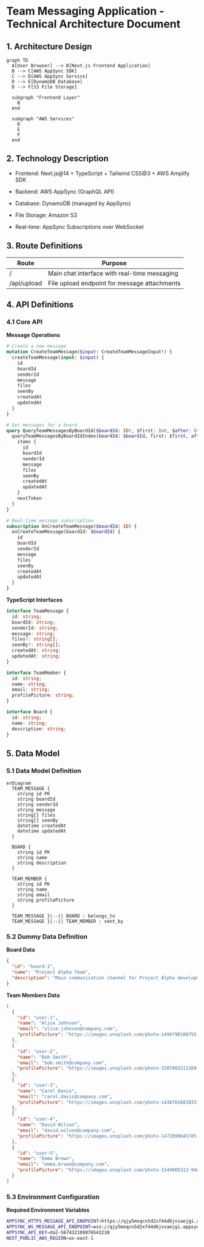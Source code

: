 # Team Messaging Application - Technical Architecture Document

## 1. Architecture Design

```mermaid
graph TD
  A[User Browser] --> B[Next.js Frontend Application]
  B --> C[AWS AppSync SDK]
  C --> D[AWS AppSync Service]
  D --> E[DynamoDB Database]
  D --> F[S3 File Storage]

  subgraph "Frontend Layer"
    B
  end

  subgraph "AWS Services"
    D
    E
    F
  end
```

## 2. Technology Description

* Frontend: Next.js\@14 + TypeScript + Tailwind CSS\@3 + AWS Amplify SDK

* Backend: AWS AppSync (GraphQL API)

* Database: DynamoDB (managed by AppSync)

* File Storage: Amazon S3

* Real-time: AppSync Subscriptions over WebSocket

## 3. Route Definitions

| Route       | Purpose                                      |
| ----------- | -------------------------------------------- |
| /           | Main chat interface with real-time messaging |
| /api/upload | File upload endpoint for message attachments |

## 4. API Definitions

### 4.1 Core API

**Message Operations**

```graphql
# Create a new message
mutation CreateTeamMessage($input: CreateTeamMessageInput!) {
  createTeamMessage(input: $input) {
    id
    boardId
    senderId
    message
    files
    seenBy
    createdAt
    updatedAt
  }
}

# Get messages for a board
query QueryTeamMessagesByBoardId($boardId: ID!, $first: Int, $after: String) {
  queryTeamMessagesByBoardIdIndex(boardId: $boardId, first: $first, after: $after) {
    items {
      id
      boardId
      senderId
      message
      files
      seenBy
      createdAt
      updatedAt
    }
    nextToken
  }
}

# Real-time message subscription
subscription OnCreateTeamMessage($boardId: ID) {
  onCreateTeamMessage(boardId: $boardId) {
    id
    boardId
    senderId
    message
    files
    seenBy
    createdAt
    updatedAt
  }
}
```

**TypeScript Interfaces**

```typescript
interface TeamMessage {
  id: string;
  boardId: string;
  senderId: string;
  message: string;
  files?: string[];
  seenBy?: string[];
  createdAt: string;
  updatedAt: string;
}

interface TeamMember {
  id: string;
  name: string;
  email: string;
  profilePicture: string;
}

interface Board {
  id: string;
  name: string;
  description: string;
}
```

## 5. Data Model

### 5.1 Data Model Definition

```mermaid
erDiagram
  TEAM_MESSAGE {
    string id PK
    string boardId
    string senderId
    string message
    string[] files
    string[] seenBy
    datetime createdAt
    datetime updatedAt
  }
  
  BOARD {
    string id PK
    string name
    string description
  }
  
  TEAM_MEMBER {
    string id PK
    string name
    string email
    string profilePicture
  }
  
  TEAM_MESSAGE }|--|| BOARD : belongs_to
  TEAM_MESSAGE }|--|| TEAM_MEMBER : sent_by
```

### 5.2 Dummy Data Definition

**Board Data**

```json
{
  "id": "board-1",
  "name": "Project Alpha Team",
  "description": "Main communication channel for Project Alpha development team"
}
```

**Team Members Data**

```json
[
  {
    "id": "user-1",
    "name": "Alice Johnson",
    "email": "alice.johnson@company.com",
    "profilePicture": "https://images.unsplash.com/photo-1494790108755-2616b612b786?w=150"
  },
  {
    "id": "user-2",
    "name": "Bob Smith",
    "email": "bob.smith@company.com",
    "profilePicture": "https://images.unsplash.com/photo-1507003211169-0a1dd7228f2d?w=150"
  },
  {
    "id": "user-3",
    "name": "Carol Davis",
    "email": "carol.davis@company.com",
    "profilePicture": "https://images.unsplash.com/photo-1438761681033-6461ffad8d80?w=150"
  },
  {
    "id": "user-4",
    "name": "David Wilson",
    "email": "david.wilson@company.com",
    "profilePicture": "https://images.unsplash.com/photo-1472099645785-5658abf4ff4e?w=150"
  },
  {
    "id": "user-5",
    "name": "Emma Brown",
    "email": "emma.brown@company.com",
    "profilePicture": "https://images.unsplash.com/photo-1544005313-94ddf0286df2?w=150"
  }
]
```

### 5.3 Environment Configuration

**Required Environment Variables**

```bash
APPSYNC_HTTPS_MESSAGE_API_ENDPOINT=https://qjy5mxqcn5d2xf44d6jvsaejgi.appsync-api.us-east-1.amazonaws.com/graphql
APPSYNC_WS_MESSAGE_API_ENDPOINT=wss://qjy5mxqcn5d2xf44d6jvsaejgi.appsync-realtime-api.us-east-1.amazonaws.com/graphql
APPSYNC_API_KEY=da2-567432109876543210
NEXT_PUBLIC_AWS_REGION=us-east-1
```

